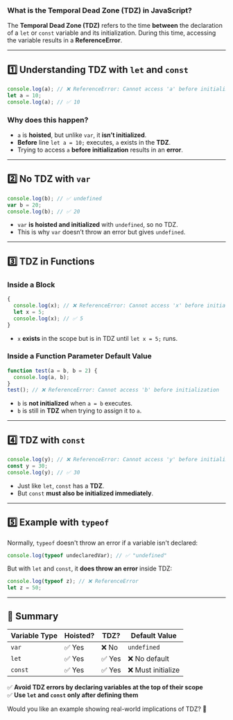 ### **What is the Temporal Dead Zone (TDZ) in JavaScript?**  

The **Temporal Dead Zone (TDZ)** refers to the time **between** the declaration of a `let` or `const` variable and its initialization. During this time, accessing the variable results in a **ReferenceError**.

---

## **1️⃣ Understanding TDZ with `let` and `const`**
```javascript
console.log(a); // ❌ ReferenceError: Cannot access 'a' before initialization
let a = 10;
console.log(a); // ✅ 10
```
### **Why does this happen?**
- `a` is **hoisted**, but unlike `var`, it **isn’t initialized**.
- **Before** line `let a = 10;` executes, `a` exists in the **TDZ**.
- Trying to access `a` **before initialization** results in an **error**.

---

## **2️⃣ No TDZ with `var`**
```javascript
console.log(b); // ✅ undefined
var b = 20;
console.log(b); // ✅ 20
```
- `var` **is hoisted and initialized** with `undefined`, so no TDZ.
- This is why `var` doesn’t throw an error but gives `undefined`.

---

## **3️⃣ TDZ in Functions**
### **Inside a Block**
```javascript
{
  console.log(x); // ❌ ReferenceError: Cannot access 'x' before initialization
  let x = 5;
  console.log(x); // ✅ 5
}
```
- `x` **exists** in the scope but is in TDZ until `let x = 5;` runs.

### **Inside a Function Parameter Default Value**
```javascript
function test(a = b, b = 2) {
  console.log(a, b);
}
test(); // ❌ ReferenceError: Cannot access 'b' before initialization
```
- `b` is **not initialized** when `a = b` executes.
- `b` is still in **TDZ** when trying to assign it to `a`.

---

## **4️⃣ TDZ with `const`**
```javascript
console.log(y); // ❌ ReferenceError: Cannot access 'y' before initialization
const y = 30;
console.log(y); // ✅ 30
```
- Just like `let`, `const` has a **TDZ**.
- But `const` **must also be initialized immediately**.

---

## **5️⃣ Example with `typeof`**
Normally, `typeof` doesn't throw an error if a variable isn't declared:
```javascript
console.log(typeof undeclaredVar); // ✅ "undefined"
```
But with `let` and `const`, it **does throw an error** inside TDZ:
```javascript
console.log(typeof z); // ❌ ReferenceError
let z = 50;
```

---

## **📝 Summary**
| Variable Type | Hoisted? | TDZ? | Default Value |
|--------------|---------|------|--------------|
| `var` | ✅ Yes | ❌ No | `undefined` |
| `let` | ✅ Yes | ✅ Yes | ❌ No default |
| `const` | ✅ Yes | ✅ Yes | ❌ Must initialize |

✅ **Avoid TDZ errors by declaring variables at the top of their scope**  
✅ **Use `let` and `const` only after defining them**  

Would you like an example showing real-world implications of TDZ? 🚀